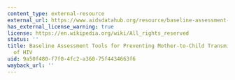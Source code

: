 ```yaml
---
content_type: external-resource
external_url: https://www.aidsdatahub.org/resource/baseline-assessment-tools-pmtct-of-hiv
has_external_license_warning: true
license: https://en.wikipedia.org/wiki/All_rights_reserved
status: ''
title: Baseline Assessment Tools for Preventing Mother-to-Child Transmission (PMTCT)
  of HIV
uid: 9a50f480-f7f0-4fc2-a360-75f4434663f6
wayback_url: ''
---
```

